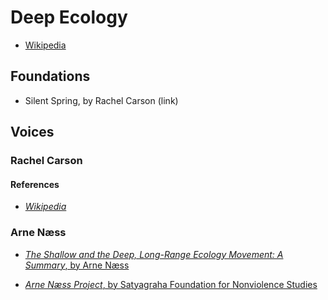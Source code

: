 # Deep Ecology

- [Wikipedia](https://en.wikipedia.org/wiki/Deep_ecology)

## Foundations

- Silent Spring, by Rachel Carson (link)



## Voices

### Rachel Carson

#### References

- [*Wikipedia*](https://en.wikipedia.org/wiki/Rachel_Carson)

### Arne Næss

- [*The Shallow and the Deep, Long-Range Ecology Movement: A Summary*, by Arne Næss](https://openairphilosophy.org/the-shallow-and-the-deep-long-range-ecology-movement-a-summary/)

- [*Arne Næss Project*, by Satyagraha Foundation for Nonviolence Studies](http://www.satyagrahafoundation.org/category/arne-naess-project/)

